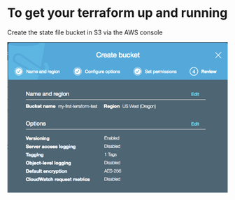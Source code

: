 # To get your terraform up and running

Create the state file bucket in S3 via the AWS console

![State file bucket creation](../../readme_images/create_s3_bucket.png)  
